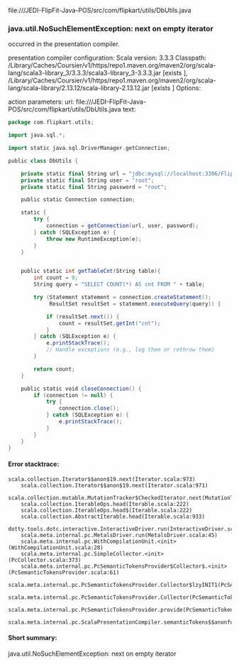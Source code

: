 file://<WORKSPACE>/JEDI-FlipFit-Java-POS/src/com/flipkart/utils/DbUtils.java
### java.util.NoSuchElementException: next on empty iterator

occurred in the presentation compiler.

presentation compiler configuration:
Scala version: 3.3.3
Classpath:
<HOME>/Library/Caches/Coursier/v1/https/repo1.maven.org/maven2/org/scala-lang/scala3-library_3/3.3.3/scala3-library_3-3.3.3.jar [exists ], <HOME>/Library/Caches/Coursier/v1/https/repo1.maven.org/maven2/org/scala-lang/scala-library/2.13.12/scala-library-2.13.12.jar [exists ]
Options:



action parameters:
uri: file://<WORKSPACE>/JEDI-FlipFit-Java-POS/src/com/flipkart/utils/DbUtils.java
text:
```scala
package com.flipkart.utils;

import java.sql.*;

import static java.sql.DriverManager.getConnection;

public class DbUtils {

    private static final String url = "jdbc:mysql://localhost:3306/FlipFitDB";
    private static final String user = "root";
    private static final String password = "root";

    public static Connection connection;

    static {
        try {
            connection = getConnection(url, user, password);
        } catch (SQLException e) {
            throw new RuntimeException(e);
        }
    }


    public static int getTableCnt(String table){
        int count = 0;
        String query = "SELECT COUNT(*) AS cnt FROM " + table;

        try (Statement statement = connection.createStatement();
             ResultSet resultSet = statement.executeQuery(query)) {

            if (resultSet.next()) {
                count = resultSet.getInt("cnt");
            }
        } catch (SQLException e) {
            e.printStackTrace();
            // Handle exceptions (e.g., log them or rethrow them)
        }

        return count;
    }

    public static void closeConnection() {
        if (connection != null) {
            try {
                connection.close();
            } catch (SQLException e) {
                e.printStackTrace();
            }
        }
    }
}

```



#### Error stacktrace:

```
scala.collection.Iterator$$anon$19.next(Iterator.scala:973)
	scala.collection.Iterator$$anon$19.next(Iterator.scala:971)
	scala.collection.mutable.MutationTracker$CheckedIterator.next(MutationTracker.scala:76)
	scala.collection.IterableOps.head(Iterable.scala:222)
	scala.collection.IterableOps.head$(Iterable.scala:222)
	scala.collection.AbstractIterable.head(Iterable.scala:933)
	dotty.tools.dotc.interactive.InteractiveDriver.run(InteractiveDriver.scala:168)
	scala.meta.internal.pc.MetalsDriver.run(MetalsDriver.scala:45)
	scala.meta.internal.pc.WithCompilationUnit.<init>(WithCompilationUnit.scala:28)
	scala.meta.internal.pc.SimpleCollector.<init>(PcCollector.scala:373)
	scala.meta.internal.pc.PcSemanticTokensProvider$Collector$.<init>(PcSemanticTokensProvider.scala:61)
	scala.meta.internal.pc.PcSemanticTokensProvider.Collector$lzyINIT1(PcSemanticTokensProvider.scala:61)
	scala.meta.internal.pc.PcSemanticTokensProvider.Collector(PcSemanticTokensProvider.scala:61)
	scala.meta.internal.pc.PcSemanticTokensProvider.provide(PcSemanticTokensProvider.scala:90)
	scala.meta.internal.pc.ScalaPresentationCompiler.semanticTokens$$anonfun$1(ScalaPresentationCompiler.scala:117)
```
#### Short summary: 

java.util.NoSuchElementException: next on empty iterator